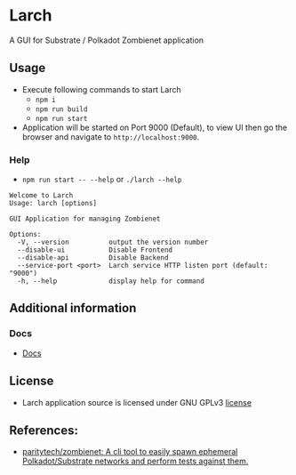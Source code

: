 # Larch

A GUI for Substrate / Polkadot Zombienet application

## Usage

- Execute following commands to start Larch
  - `npm i`
  - `npm run build`
  - `npm run start`
- Application will be started on Port 9000 (Default), to view UI then go the browser and navigate to `http://localhost:9000`.

### Help

- `npm run start -- --help` or `./larch --help`

```
Welcome to Larch
Usage: larch [options]

GUI Application for managing Zombienet

Options:
  -V, --version          output the version number
  --disable-ui           Disable Frontend
  --disable-api          Disable Backend
  --service-port <port>  Larch service HTTP listen port (default: "9000")
  -h, --help             display help for command
```

## Additional information

### Docs

- [Docs](/docs)

## License

- Larch application source is licensed under GNU GPLv3 [license](./license)

## References:

- [paritytech/zombienet: A cli tool to easily spawn ephemeral Polkadot/Substrate networks and perform tests against them.](https://github.com/paritytech/zombienet)
